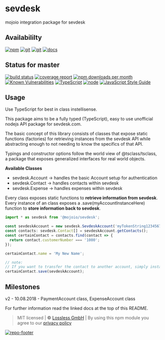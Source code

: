 # sevdesk

mojoio integration package for sevdesk

## Availabililty

[![npm](https://mojoio.gitlab.io/assets/repo-button-npm.svg)](https://www.npmjs.com/package/@mojoio/sevdesk)
[![git](https://mojoio.gitlab.io/assets/repo-button-git.svg)](https://GitLab.com/mojoio/sevdesk)
[![git](https://mojoio.gitlab.io/assets/repo-button-mirror.svg)](https://github.com/mojoio/sevdesk)
[![docs](https://mojoio.gitlab.io/assets/repo-button-docs.svg)](https://mojoio.gitlab.io/sevdesk/)

## Status for master

[![build status](https://GitLab.com/mojoio/sevdesk/badges/master/build.svg)](https://GitLab.com/mojoio/sevdesk/commits/master)
[![coverage report](https://GitLab.com/mojoio/sevdesk/badges/master/coverage.svg)](https://GitLab.com/mojoio/sevdesk/commits/master)
[![npm downloads per month](https://img.shields.io/npm/dm/@mojoio/sevdesk.svg)](https://www.npmjs.com/package/@mojoio/sevdesk)
[![Known Vulnerabilities](https://snyk.io/test/npm/@mojoio/sevdesk/badge.svg)](https://snyk.io/test/npm/@mojoio/sevdesk)
[![TypeScript](https://img.shields.io/badge/TypeScript-2.x-blue.svg)](https://nodejs.org/dist/latest-v6.x/docs/api/)
[![node](https://img.shields.io/badge/node->=%206.x.x-blue.svg)](https://nodejs.org/dist/latest-v6.x/docs/api/)
[![JavaScript Style Guide](https://img.shields.io/badge/code%20style-prettier-7B1FA2.svg)](http://prettier.io/)

## Usage

Use TypeScript for best in class instellisense.

This package aims to be a fully typed (TypeScript), easy to use unofficial nodejs API package for sevdesk.com.

The basic concept of this library consists of classes that expose static functions (factories) for retrieving instances from the sevdesk API while abstracting enough to not needing to know the specifics of that API.

Typings and constructor options follow the world view of @tsclass/tsclass, a package that exposes generalized interfaces for real world objects.

**Available Classes**

* sevdesk.Account -> handles the basic Account setup for authentication
* sevdesk.Contact -> handles contacts within sevdesk
* sevdesk.Expense -> handles expenses within sevdesk

Every class exposes static functions to **retrieve information from sevdesk**.
Every instance of an class exposes a .save(myAccountInstanceHere) function to **store information back to sevdesk**.

```typescript
import * as sevdesk from '@mojoio/sevdesk';

const sevdeskAccount = new sevdesk.SevdeskAccount('myTokenString1234567890');
const contacts: sevdesk.Contact[] = sevdeskAccount.getContacts();
const certainContact = contacts.find(contact => {
  return contact.customerNumber === '1000';
});

certainContact.name = 'My New Name';

// note:
// If you want to transfer the contact to another account, simply instantiate a second account :)
certainContact.save(sevdeskAccount);
```

## Milestones
v2 - 10.08.2018 - PaymentAccount class, ExpenseAccount class


For further information read the linked docs at the top of this README.

> MIT licensed | **&copy;** [Lossless GmbH](https://lossless.gmbh)
> | By using this npm module you agree to our [privacy policy](https://lossless.gmbH/privacy.html)

[![repo-footer](https://mojoio.gitlab.io/assets/repo-footer.svg)](https://mojo.io)
